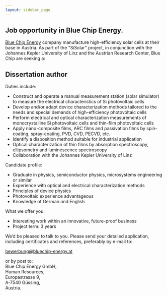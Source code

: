 ```yaml
---
layout: sidebar_page
---
```


## Job opportunity in Blue Chip Energy.

<!--break-->
[Blue Chip Energy](http://www.bluechipenergy.at/?sitelang=en) company manufacture high-efficiency solar cells at their base in Austria. As part of the "SiSolar" project, in conjunction with the Johannes Kepler University of Linz and the Austrian Research Center, Blue Chip are seeking a:

##   Dissertation author


Duties include: 
 
* Construct and operate a manual measurement station (solar simulator) to measure the electrical characteristics of Si photovoltaic cells 
* Develop and/or adapt device characterization methods tailored to the needs and special demands of high-efficiency photovoltaic cells
* Perform electrical and optical characterization measurements of monocrystalline Si photovoltaic cells and thin-film photovoltaic cells
* Apply nano-composite films, ARC films and passivation films by spin-coating, spray-coating, PVD, CVD, PECVD, etc.
* Identify a disposition method suitable for industrial application 
* Optical characterization of thin films by absorption spectroscopy, ellipsometry and luminescence spectroscopy 
* Collaboration with the Johannes Kepler University of Linz 
 
Candidate profile:
 
* Graduate in physics, semiconductor physics, microsystems engineering or similar 
* Experience with optical and electrical characterization methods
* Principles of device physics 
* Photovoltaic experience advantageous 
* Knowledge of German and English 
 
What we offer you:
 
* Interesting work within an innovative, future-proof business   
* Project term: 3 years
  
 
We’d be pleased to talk to you. Please send your detailed application, including certificates and references, preferably by e-mail to:  
  
 [bewerbung@bluechip-energy.at](mailto:bewerbung@bluechip-energy.at)  

or by post to:  
Blue Chip Energy GmbH,  
Human Resources,  
Europastrasse 9,   
A-7540 Güssing,  
Austria.